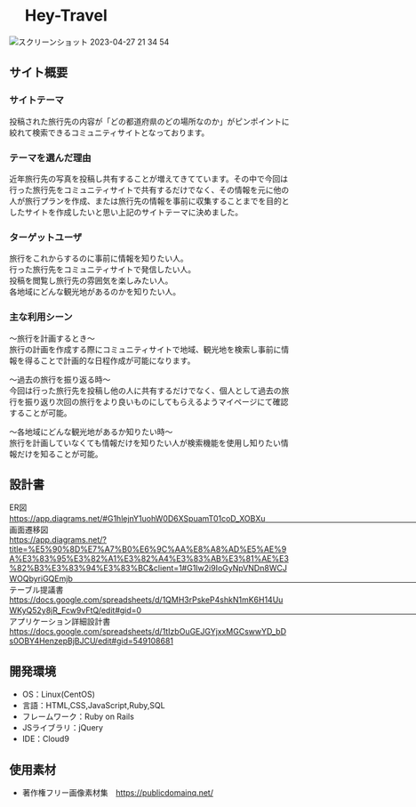 # 　Hey-Travel
![スクリーンショット 2023-04-27 21 34 54](https://user-images.githubusercontent.com/123183278/234863648-13ebd203-7782-48f0-999e-c3dd86e5db49.png)

## サイト概要

### サイトテーマ
投稿された旅行先の内容が「どの都道府県のどの場所なのか」がピンポイントに絞れて検索できるコミュニティサイトとなっております。


### テーマを選んだ理由
近年旅行先の写真を投稿し共有することが増えてきてています。その中で今回は行った旅行先をコミュニティサイトで共有するだけでなく、その情報を元に他の人が旅行プランを作成、または旅行先の情報を事前に収集することまでを目的としたサイトを作成したいと思い上記のサイトテーマに決めました。


### ターゲットユーザ
旅行をこれからするのに事前に情報を知りたい人。　　　　　　　　　　　　　　　　　　　　　　　　　　　　　　　　　　　　　　　　　　　　　　　　　　　　　　　　　　　　　　　　　　　　　　　　　　　　　　　　　　　　　　　　　　　　　　　　　　　　　　　　　　　
行った旅行先をコミュニティサイトで発信したい人。　　　　　　　　　　　　　　　　　　　　　　　　　　　　　　　　　　　　　　　　　　　　　　　　　　　　　　　　　　　　　　　　　　　　　　　　　　　　　　　　　　　　　　　　　　　　　　　　　　　　　　　　　　　　　　　　　　　　　　　　　　　　　　　　　　　　　　
投稿を閲覧し旅行先の雰囲気を楽しみたい人。　　　　　　　　　　　　　　　　　　　　　　　　　　　　　　　　　　　　　　　　　　　　　　　　　　　　　　　　　　　　　　　　　　　　　　　　　　　　　　　　　　　　　　　　　　　　　　　　　　　　　　　　　　　　　　　　　　　　　　　　　　　　　　　　　　　　　　　　　　　　
各地域にどんな観光地があるのかを知りたい人。


### 主な利用シーン
〜旅行を計画するとき〜                                                                                                                                      
旅行の計画を作成する際にコミュニティサイトで地域、観光地を検索し事前に情報を得ることで計画的な日程作成が可能になります。

〜過去の旅行を振り返る時〜                                               　　　　                                                                                   
今回は行った旅行先を投稿し他の人に共有するだけでなく、個人として過去の旅行を振り返り次回の旅行をより良いものにしてもらえるようマイページにて確認することが可能。

〜各地域にどんな観光地があるか知りたい時〜　　　　　　　　　　　　　　　　　　　　　　　　　　　　　　　　　　　　　　　　　　　　　　　　　　　　　　　　　　　　　　　　　　　　　　　　　　　　　　　　　　　　　　　　　　　　　　　　　　　　　　　　　　　　　　　　　　　　　　　　　　　　　　　　　　　　　　　　　　　　　　　　　　　　　　　　　　　
旅行を計画していなくても情報だけを知りたい人が検索機能を使用し知りたい情報だけを知ることが可能。

## 設計書
ER図                                                                                                                           
https://app.diagrams.net/#G1hlejnY1uohW0D6XSpuamT01coD_XOBXu　　　　　　　　　　　　　　　　　　　　　　　　　　　　　　　　　　　　　　　　　　　　　　　　　　　　　　　　　　　　　　　　　　　　　　　　　　　　　　　　　　　　　　　　　　　　　　　　　　　　　　　　　　　　　　　　　　　　　　　　　　　　　　　　　　
画面遷移図　　　　　　　　　　　　　　　　　　　　　　　　　　　　　　　　　　　　　　　　　　　　　　　　　　　　　　　　　　　　　　　　　　　　　　　　　　　　　　　　　　　　　　　　　　　　　　　　　　　　　　　　　　　　　　　　　　　　　　　　　　　　　　　　　　　　　　　　　　　　　　　　　　　　　　　　　　　　　　　　　　　　　　　　　　　　　　　　　　　　　　　　　　　　　　　　　　　　　　　　　　　　　　　　　　　　　　　　　　　　　　　　　　　　　　　　　　　　　　　　　　　　　　　　　　　　　　　　　　　　　　　　　　　　　　　　　　　　　　　　　　　　　　　
https://app.diagrams.net/?title=%E5%90%8D%E7%A7%B0%E6%9C%AA%E8%A8%AD%E5%AE%9A%E3%83%95%E3%82%A1%E3%82%A4%E3%83%AB%E3%81%AE%E3%82%B3%E3%83%94%E3%83%BC&client=1#G1Iw2i9IoGyNpVNDn8WCJWOQbyriGQEmjb　　　　　　　　　　　　　　　　　　　　　　　　　　　　　　　　　　　　　　　　　　　　　　　　　　　　　　　　　　　　　　　　　　　　　　　　　　　　　　　　　　　　　　　　　　　　　　　　　　　　　　　　　　　　　　　　　　　　　　　　　　　　　　　　　　　　　　　　　　　　　　　　　
テーブル提議書　　　　　　　　　　　　　　　　　　　　　　　　　　　　　　　　　　　　　　　　　　　　　　　　　　　　　　　　　　　　　　　　　　　　　　　　　　　　　　　　　　　　　　　　　　　　　　　　　　　　　　　　　　　　　　　　　　　　　　　　　　　　　　　　　　　　　　　　　　　　　　　　　　　　　　　　　　　
https://docs.google.com/spreadsheets/d/1QMH3rPskeP4shkN1mK6H14UuWKyQ52y8jR_Fcw9vFtQ/edit#gid=0　　　　　　　　　　　　　　　　　　　　　　　　　　　　　　　　　　　　　　　　　　　　　　　　　　　　　　　　　　　　　　　　　　　　　　　　　　　　　　　
アプリケーション詳細設計書　　　　　　　　　　　　　　　　　　　　　　　　　　　　　　　　　　　　　　　　　　　　　　　　　　　　　　　　　　　　　　　　　　　　　　　　　　　　　　　　　　　　　　　　　　　　　　　　　　　　　　　　　　　　　　　　　　　　　　　　　　　　　　　　　　　　　　　　　　　　　　　　　　　　　　　　　　　　　　　　　　　　　　　　　　　　　　　　　　　　　　　　　　　　　　　　　　　　　　　　　　　　　　　　　　　　　　　　　　　　　　　
https://docs.google.com/spreadsheets/d/1tIzbOuGEJGYjxxMGCswwYD_bDs0OBY4HenzepBjBJCU/edit#gid=549108681

## 開発環境 
-  OS：Linux(CentOS)
- 言語：HTML,CSS,JavaScript,Ruby,SQL
- フレームワーク：Ruby on Rails
- JSライブラリ：jQuery
- IDE：Cloud9

## 使用素材
- 著作権フリー画像素材集　https://publicdomainq.net/


